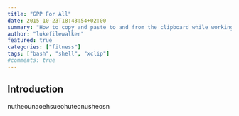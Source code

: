 ```yaml
---
title: "GPP For All"
date: 2015-10-23T18:43:54+02:00
summary: "How to copy and paste to and from the clipboard while working in the cli."
author: "lukefilewalker"
featured: true
categories: ["fitness"]
tags: ["bash", "shell", "xclip"]
#comments: true
---
```


## Introduction

nutheounaoehsueohuteonusheosn

